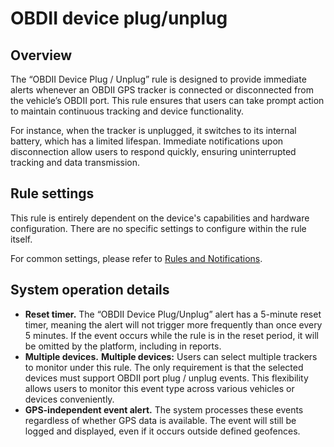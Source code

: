 # OBDII device plug/unplug

## Overview

The “OBDII Device Plug / Unplug” rule is designed to provide immediate alerts whenever an OBDII GPS tracker is connected or disconnected from the vehicle’s OBDII port. This rule ensures that users can take prompt action to maintain continuous tracking and device functionality.

For instance, when the tracker is unplugged, it switches to its internal battery, which has a limited lifespan. Immediate notifications upon disconnection allow users to respond quickly, ensuring uninterrupted tracking and data transmission.

## Rule settings

This rule is entirely dependent on the device's capabilities and hardware configuration. There are no specific settings to configure within the rule itself.

For common settings, please refer to [Rules and Notifications](../../rules-and-notifications.md).

## System operation details

- **Reset timer.** The “OBDII Device Plug/Unplug” alert has a 5-minute reset timer, meaning the alert will not trigger more frequently than once every 5 minutes. If the event occurs while the rule is in the reset period, it will be omitted by the platform, including in reports.
- **Multiple devices.** **Multiple devices:** Users can select multiple trackers to monitor under this rule. The only requirement is that the selected devices must support OBDII port plug / unplug events. This flexibility allows users to monitor this event type across various vehicles or devices conveniently.
- **GPS-independent event alert.** The system processes these events regardless of whether GPS data is available. The event will still be logged and displayed, even if it occurs outside defined geofences.